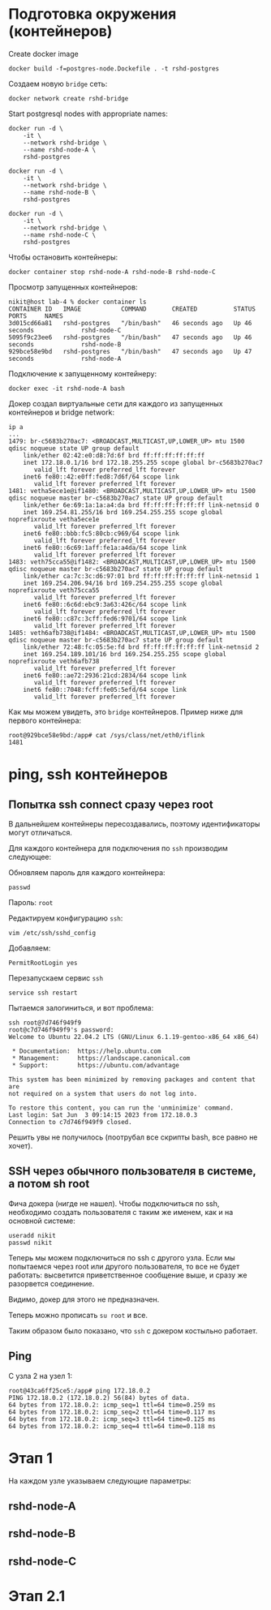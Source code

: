 # Подготовка окружения (контейнеров)

Create docker image

```
docker build -f=postgres-node.Dockefile . -t rshd-postgres
```

Создаем новую `bridge` сеть:

```
docker network create rshd-bridge
```

Start postgresql nodes with appropriate names:

```
docker run -d \
    -it \
    --network rshd-bridge \
    --name rshd-node-A \
    rshd-postgres

docker run -d \
    -it \
    --network rshd-bridge \
    --name rshd-node-B \
    rshd-postgres

docker run -d \
    -it \
    --network rshd-bridge \
    --name rshd-node-C \
    rshd-postgres
```

Чтобы остановить контейнеры:

```
docker container stop rshd-node-A rshd-node-B rshd-node-C
```

Просмотр запущенных контейнеров:

```
nikit@host lab-4 % docker container ls
CONTAINER ID   IMAGE           COMMAND       CREATED          STATUS          PORTS     NAMES
3d015cd66a81   rshd-postgres   "/bin/bash"   46 seconds ago   Up 46 seconds             rshd-node-C
5095f9c23ee6   rshd-postgres   "/bin/bash"   47 seconds ago   Up 46 seconds             rshd-node-B
929bce58e9bd   rshd-postgres   "/bin/bash"   47 seconds ago   Up 47 seconds             rshd-node-A
```

Подключение к запущенному контейнеру:

```
docker exec -it rshd-node-A bash
```

Докер создал виртуальные сети для каждого из запущенных контейнеров и bridge network:

```
ip a
...
1479: br-c5683b270ac7: <BROADCAST,MULTICAST,UP,LOWER_UP> mtu 1500 qdisc noqueue state UP group default
    link/ether 02:42:e0:d8:7d:6f brd ff:ff:ff:ff:ff:ff
    inet 172.18.0.1/16 brd 172.18.255.255 scope global br-c5683b270ac7
       valid_lft forever preferred_lft forever
    inet6 fe80::42:e0ff:fed8:7d6f/64 scope link
       valid_lft forever preferred_lft forever
1481: vetha5ece1e@if1480: <BROADCAST,MULTICAST,UP,LOWER_UP> mtu 1500 qdisc noqueue master br-c5683b270ac7 state UP group default
    link/ether 6e:69:1a:1a:a4:da brd ff:ff:ff:ff:ff:ff link-netnsid 0
    inet 169.254.81.255/16 brd 169.254.255.255 scope global noprefixroute vetha5ece1e
       valid_lft forever preferred_lft forever
    inet6 fe80::bbb:fc5:80cb:c969/64 scope link
       valid_lft forever preferred_lft forever
    inet6 fe80::6c69:1aff:fe1a:a4da/64 scope link
       valid_lft forever preferred_lft forever
1483: veth75cca55@if1482: <BROADCAST,MULTICAST,UP,LOWER_UP> mtu 1500 qdisc noqueue master br-c5683b270ac7 state UP group default
    link/ether ca:7c:3c:d6:97:01 brd ff:ff:ff:ff:ff:ff link-netnsid 1
    inet 169.254.206.94/16 brd 169.254.255.255 scope global noprefixroute veth75cca55
       valid_lft forever preferred_lft forever
    inet6 fe80::6c6d:ebc9:3a63:426c/64 scope link
       valid_lft forever preferred_lft forever
    inet6 fe80::c87c:3cff:fed6:9701/64 scope link
       valid_lft forever preferred_lft forever
1485: veth6afb738@if1484: <BROADCAST,MULTICAST,UP,LOWER_UP> mtu 1500 qdisc noqueue master br-c5683b270ac7 state UP group default
    link/ether 72:48:fc:05:5e:fd brd ff:ff:ff:ff:ff:ff link-netnsid 2
    inet 169.254.189.101/16 brd 169.254.255.255 scope global noprefixroute veth6afb738
       valid_lft forever preferred_lft forever
    inet6 fe80::ae72:2936:21cd:2834/64 scope link
       valid_lft forever preferred_lft forever
    inet6 fe80::7048:fcff:fe05:5efd/64 scope link
       valid_lft forever preferred_lft forever
```

Как мы можем увидеть, это `bridge` контейнеров. Пример ниже для первого контейнера:

```
root@929bce58e9bd:/app# cat /sys/class/net/eth0/iflink
1481
```

# ping, ssh контейнеров

## Попытка ssh connect сразу через root

В дальнейшем контейнеры пересоздавались, поэтому идентификаторы могут отличаться.

Для каждого контейнера для подключения по `ssh` производим следующее:

Обновляем пароль для каждого контейнера:

```
passwd
```

Пароль: `root`

Редактируем конфигурацию `ssh`:

```
vim /etc/ssh/sshd_config
```

Добавляем:

```
PermitRootLogin yes
```

Перезапускаем сервис `ssh`

```
service ssh restart
```

Пытаемся залогиниться, и вот проблема:

```
ssh root@7d746f949f9
root@c7d746f949f9's password:
Welcome to Ubuntu 22.04.2 LTS (GNU/Linux 6.1.19-gentoo-x86_64 x86_64)

 * Documentation:  https://help.ubuntu.com
 * Management:     https://landscape.canonical.com
 * Support:        https://ubuntu.com/advantage

This system has been minimized by removing packages and content that are
not required on a system that users do not log into.

To restore this content, you can run the 'unminimize' command.
Last login: Sat Jun  3 09:14:15 2023 from 172.18.0.3
Connection to c7d746f949f9 closed.
```

Решить увы не получилось (поотрубал все скрипты bash, все равно не хочет).

## SSH через обычного пользователя в системе, а потом sh root

Фича докера (нигде не нашел). Чтобы подключиться по ssh, необходимо создать пользователя с таким же именем, как и на основной системе:

```
useradd nikit
passwd nikit
```

Теперь мы можем подключиться по ssh с другого узла. Если мы попытаемся через root или другого пользователя, то все не будет работать: высветится приветственное сообщение выше, и сразу же разорвется соединение.

Видимо, докер для этого не предназначен.

Теперь можно прописать `su root` и все.

Таким образом было показано, что `ssh` с докером костыльно работает. 

## Ping

С узла 2 на узел 1:

```
root@43ca6ff25ce5:/app# ping 172.18.0.2
PING 172.18.0.2 (172.18.0.2) 56(84) bytes of data.
64 bytes from 172.18.0.2: icmp_seq=1 ttl=64 time=0.259 ms
64 bytes from 172.18.0.2: icmp_seq=2 ttl=64 time=0.117 ms
64 bytes from 172.18.0.2: icmp_seq=3 ttl=64 time=0.125 ms
64 bytes from 172.18.0.2: icmp_seq=4 ttl=64 time=0.118 ms
```

# Этап 1

На каждом узле указываем следующие параметры:

## rshd-node-A



## rshd-node-B

## rshd-node-C


# Этап 2.1
